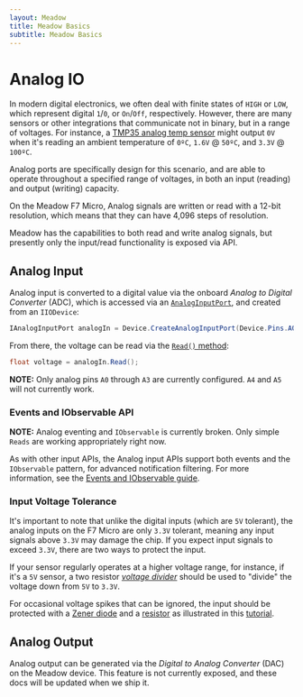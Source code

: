 ```yaml
---
layout: Meadow
title: Meadow Basics
subtitle: Meadow Basics
---
```


# Analog IO

In modern digital electronics, we often deal with finite states of `HIGH` or `LOW`, which represent digital `1`/`0`, or `On`/`Off`, respectively. However, there are many sensors or other integrations that communicate not in binary, but in a range of voltages. For instance, a [TMP35 analog temp sensor](/docs/api/Meadow.Foundation/Meadow.Foundation.Sensors.Temperature.AnalogTemperature.html) might output `0V` when it's reading an ambient temperature of `0ºC`, `1.6V` @ `50ºC`, and `3.3V` @ `100ºC`.

Analog ports are specifically design for this scenario, and are able to operate throughout a specified range of voltages, in both an input (reading) and output (writing) capacity. 

On the Meadow F7 Micro, Analog signals are written or read with a 12-bit resolution, which means that they can have 4,096 steps of resolution.

Meadow has the capabilities to both read and write analog signals, but presently only the input/read functionality is exposed via API.

## Analog Input

Analog input is converted to a digital value via the onboard _Analog to Digital Converter_ (ADC), which is accessed via an [`AnalogInputPort`](/docs/api/Meadow/Meadow.Hardware.AnalogInputPort.html), and created from an `IIODevice`:

```csharp
IAnalogInputPort analogIn = Device.CreateAnalogInputPort(Device.Pins.A02);
```

From there, the voltage can be read via the [`Read()` method](/docs/api/Meadow/Meadow.Hardware.AnalogInputPort.html#Meadow_Hardware_AnalogInputPort_Read_System_Int32_System_Int32_):

```csharp
float voltage = analogIn.Read();
```

**NOTE:** Only analog pins `A0` through `A3` are currently configured. `A4` and `A5` will not currently work.

### Events and IObservable API

**NOTE:** Analog eventing and `IObservable` is currently broken. Only simple `Reads` are working appropriately right now.

As with other input APIs, the Analog input APIs support both events and the `IObservable` pattern, for advanced notification filtering. For more information, see the [Events and IObservable guide](/Meadow/Meadow_Basics/Events_and_IObservable/).

### Input Voltage Tolerance

It's important to note that unlike the digital inputs (which are `5V` tolerant), the analog inputs on the F7 Micro are only `3.3V` tolerant, meaning any input signals above `3.3V` may damage the chip. If you expect input signals to exceed `3.3V`, there are two ways to protect the input.

If your sensor regularly operates at a higher voltage range, for instance, if it's a `5V` sensor, a two resistor [_voltage divider_](/Hardware/Tutorials/Electronics/Part5/Level_Shifting_Lab/) should be used to "divide" the voltage down from `5V` to `3.3V`.

For occasional voltage spikes that can be ignored, the input should be protected with a [Zener diode](/Hardware/Tutorials/Electronics/Part6/General_Diodes) and a [resistor](/Hardware/Tutorials/Electronics/Part4/Resistance/) as illustrated in this [tutorial](https://www.electroniclinic.com/input-overvoltage-protection-for-arduino-inputs-using-a-zener-diode/).

## Analog Output

Analog output can be generated via the _Digital to Analog Converter_ (DAC) on the Meadow device. This feature is not currently exposed, and these docs will be updated when we ship it.